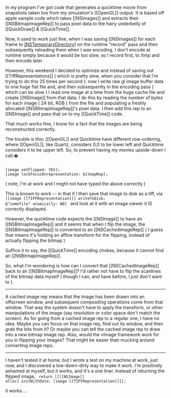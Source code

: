 In my program I've got code that generates a quicktime movie from snapshots taken live from my simulation's [[OpenGL]] output. It is based off apple sample code which takes [[NSImages]] and extracts their [[NSBitmapImageRep]] to pass pixel data to the hairy underbelly of [[QuickDraw]] & [[QuickTime]].

Now, it used to work just fine, when I was saving [[NSImages]] for each frame to [[NSTemporaryDirectory]]() on the runtime "record" pass and then subsequently reloading them when I was encoding. I don't encode at runtime simply because it would be too slow, so I record first, to /tmp and then encode later.

However, this weekend I decided to optimize and instead of saving out [[TiffRepresentations]] ( which is pretty slow, when you consider that I'm trying to do this 25 times per second ): now I write raw gl image buffer data to one huge flat file and, and then subsequently in the encoding pass ( which can be slow ) I read one image at a time from the huge cache file and create [[NSImage]] from that data. I do this by reading the number of bytes for each image ( 24 bit, RGB ) from the file and populating a freshly allocated [[NSBitmapImageRep]]'s pixel data. I then add this rep to an [[NSImage]] and pass that on to my [[QuickTime]] code.

That much works fine, I know for a fact that the images are being reconstructed correctly.

The trouble is this: [[OpenGL]] and Quicktime have different row-ordering, where [[OpenGL]], like Quartz, considers 0,0 to be lower left and Quicktime considers it to be upper left. So, to prevent having my movies upside-down I call:�

<code>
[image setFlipped: YES];
[image lockFocusOnrepresentation: bitmapRep];
</code>

( note, I'm at work and I might not have typed the above correctly )

This is known to work -- in that if I then save that image to disk as a tiff, via <code> [[image [[TIFFRepresentation]]] writeToDisk: @"somefile" atomically: NO] </code> and look at it with an image viewer it IS correctly displayed.

However, the quicktime code expects the [[NSImage]] to have an [[NSBitmapImageRep]] and it seems that when I flip the image, the [[NSBitmapImageRep]] is converted to an [[NSCachedImageRep]] ( I guess that means it's holding an affine transform for the flipping, instead of actually flipping the bitmap )

Suffice it to say, the [[QuickTime]] encoding chokes, because it cannot find an [[NSBitmapImageRep]].

So, what I'm wondering is how can I convert that [[NSCachedImageRep]] back to an [[NSBitmapImageRep]]? I'd rather not have to flip the scanlines of the bitmap data myself ( though I can, and have before, I just don't want to ).

----

A cached image rep means that the image has been drawn into an offscreen window, and subsequent compositing operations come from that window.  That way the system doesn't have to apply the transform, or other manipulations of the image (say resolution or color space don't match the screen).  As for going from a cached image rep to a regular one, I have no idea.  Maybe you can focus on that image rep, find out its window, and then grab the bits from it?  Or maybe you can tell the cached image rep to draw into a new bitmap image rep.   Also, would the vImage framework work for you in flipping your images?  That might be easier than mucking around converting image reps.

----

I haven't tested it at home, but I wrote a test on my machine at work, just now, and I discovered a low-down-dirty way to make it work. I'm positively ashamed at myself, but it works, and it's a one liner. Instead of returning the flipped image, <code> return [[[[NSImage]] alloc] initWithData: [image [[TIFFRepresentation]]]]; </code>

it works....